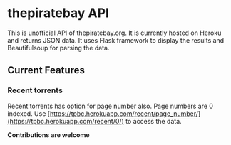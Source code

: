 # thepiratebay API

This is unofficial API of thepiratebay.org. It is currently hosted on Heroku and returns JSON data. It uses Flask framework to display the results and Beautifulsoup for parsing the data. 

## Current Features

### Recent torrents

Recent torrents has option for page number also. Page numbers are 0 indexed.
Use [https://tpbc.herokuapp.com/recent/page_number/](https://tpbc.herokuapp.com/recent/0/) to access the data.


**Contributions are welcome**
